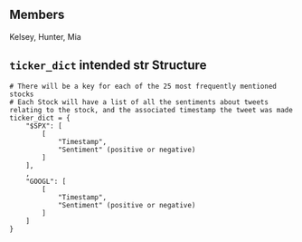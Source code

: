 ## Members
Kelsey, Hunter, Mia

## **`ticker_dict`** intended str Structure
```
# There will be a key for each of the 25 most frequently mentioned stocks
# Each Stock will have a list of all the sentiments about tweets relating to the stock, and the associated timestamp the tweet was made
ticker_dict = {
    "$SPX": [
        [
            "Timestamp",
            "Sentiment" (positive or negative)
        ]
    ],
    ,
    "GOOGL": [
        [
            "Timestamp",
            "Sentiment" (positive or negative)
        ]
    ]
}
```